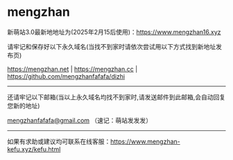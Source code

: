 # mengzhan
新萌站3.0最新地地址为(2025年2月15后使用)：https://www.mengzhan16.xyz

请牢记和保存好以下永久域名(当找不到家时请依次尝试用以下方式找到新地址发布页)

https://mengzhan.net  |  https://mengzhan.cc  |  https://github.com/mengzhanfafafa/dizhi

--------------------------------------------------------------------------------

还请牢记以下邮箱(当以上永久域名均找不到家时,请发送邮件到此邮箱,会自动回复您新的地址)

mengzhanfafafa@gmail.com （速记：萌站发发发）

--------------------------------------------------------------------------------
如果有求助或建议均可联系在线客服：https://www.mengzhan-kefu.xyz/kefu.html



